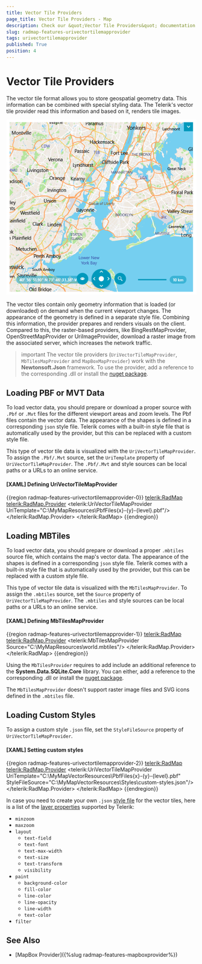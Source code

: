 ```yaml
---
title: Vector Tile Providers
page_title: Vector Tile Providers - Map
description: Check our &quot;Vector Tile Providers&quot; documentation article for the RadMap WPF control.
slug: radmap-features-urivectortilemapprovider
tags: urivectortilemapprovider
published: True
position: 4
---
```


# Vector Tile Providers

The vector tile format allows you to store geospatial geometry data. This information can be combined with special styling data. The Telerik's vector tile provider read this information and based on it, renders tile images.

![A picture showing WPF RadMap with UriVectorTileMapProvider](images/radmap-features-urivectortilemapprovider-0.png)

The vector tiles contain only geometry information that is loaded (or downloaded) on demand when the current viewport changes. The appearance of the geometry is defined in a separate style file. Combining this information, the provider prepares and renders visuals on the client. Compared to this, the raster-based providers, like BingRestMapProvider, OpenStreetMapProvider or UriImageProvider, download a raster image from the associated server, which increases the network traffic.

>important The vector tile providers (`UriVectorTileMapProvider`, `MbTilesMapProvider` and `MapBoxMapProvider`) work with the __Newtonsoft.Json__ framework. To use the provider, add a reference to the corresponding .dll or install the [nuget package](https://www.nuget.org/packages/Newtonsoft.Json/).

## Loading PBF or MVT Data

To load vector data, you should prepare or download a proper source with `.Pbf` or `.Mvt` files for the different viewport areas and zoom levels. The Pbf files contain the vector data. The appearance of the shapes is defined in a corresponding `json` style file. Telerik comes with a built-in style file that is automatically used by the provider, but this can be replaced with a custom style file. 

This type of vector tile data is visualized with the `UriVectorTileMapProvider`. To assign the `.Pbf/.Mvt` source, set the `UriTemplate` property of `UriVectorTileMapProvider`. The `.Pbf/.Mvt` and style sources can be local paths or a URLs to an online service. 

#### __[XAML] Defining UriVectorTileMapProvider__
{{region radmap-features-urivectortilemapprovider-0}}
	<telerik:RadMap>
		<telerik:RadMap.Provider>
			<telerik:UriVectorTileMapProvider UriTemplate="C:\MyMapResources\PbfFiles\{x}-{y}-{level}.pbf"/>
		</telerik:RadMap.Provider>
	</telerik:RadMap>
{{endregion}}

## Loading MBTiles

To load vector data, you should prepare or download a proper `.mbtiles` source file, which contains the map's vector data. The appearance of the shapes is defined in a corresponding `json` style file. Telerik comes with a built-in style file that is automatically used by the provider, but this can be replaced with a custom style file. 

This type of vector tile data is visualized with the `MbTilesMapProvider`. To assign the `.mbtiles` source, set the `Source` property of `UriVectorTileMapProvider`. The `.mbtiles` and style sources can be local paths or a URLs to an online service. 

#### __[XAML] Defining MbTilesMapProvider__
{{region radmap-features-urivectortilemapprovider-1}}
	<telerik:RadMap>
		<telerik:RadMap.Provider>
			<telerik:MbTilesMapProvider Source="C:\MyMapResources\world.mbtiles"/>
		</telerik:RadMap.Provider>
	</telerik:RadMap>
{{endregion}}

Using the `MbTilesProvider` requires to add include an additional reference to the __System.Data.SQLite.Core__ library. You can either, add a reference to the corresponding .dll or install the [nuget package](https://www.nuget.org/packages/System.Data.SQLite.Core/).

The `MbTilesMapProvider` doesn't support raster image files and SVG icons defined in the `.mbtiles` file.

## Loading Custom Styles 

To assign a custom style `.json` file, set the `StyleFileSource` property of `UriVectorTileMapProvider`.

#### __[XAML] Setting custom styles__
{{region radmap-features-urivectortilemapprovider-2}}
	<telerik:RadMap>
		<telerik:RadMap.Provider>
			<telerik:UriVectorTileMapProvider UriTemplate="C:\MyMapVectorResources\PbfFiles\{x}-{y}-{level}.pbf"
											  StyleFileSource="C:\MyMapVectorResources\Styles\custom-styles.json"/>
		</telerik:RadMap.Provider>
	</telerik:RadMap>
{{endregion}}

In case you need to create your own `.json` [style file](https://docs.mapbox.com/mapbox-gl-js/style-spec/) for the vector tiles, here is a list of the [layer properties](https://docs.mapbox.com/mapbox-gl-js/style-spec/layers/) supported by Telerik:

* `minzoom`
* `maxzoom` 
* `layout`    
    * `text-field`
    * `text-font`
    * `text-max-width`
    * `text-size`
    * `text-transform`
	* `visibility`	
* `paint`
	* `background-color`
	* `fill-color`
	* `line-color`
	* `line-opacity`
	* `line-width`
	* `text-color`
* `filter`

## See Also 
* [MapBox Provider]({%slug radmap-features-mapboxprovider%})